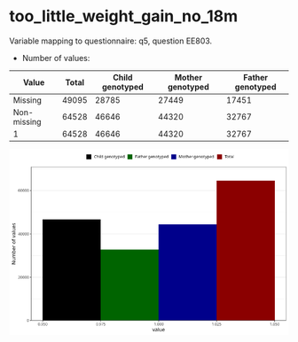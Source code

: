 # too_little_weight_gain_no_18m
Variable mapping to questionnaire: q5, question EE803.
- Number of values:

| Value | Total | Child genotyped | Mother genotyped | Father genotyped |
| ----- | ----- | --------------- | ---------------- | ---------------- |
| Missing | 49095 | 28785 | 27449 | 17451 |
| Non-missing | 64528 | 46646 | 44320 | 32767 |
| 1 | 64528 | 46646 | 44320 | 32767 |



![](too_little_weight_gain_no_18m_n.png)



